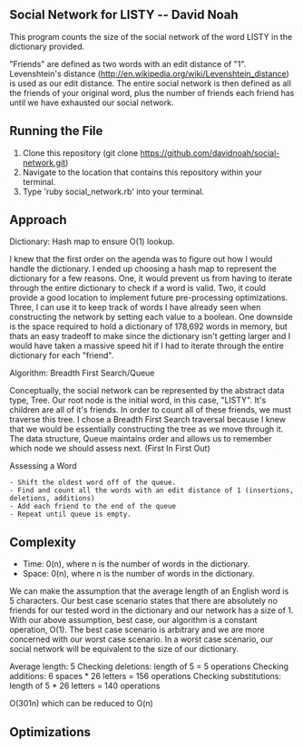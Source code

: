 ## Social Network for LISTY -- David Noah

This program counts the size of the social network of the word LISTY in the dictionary provided.

"Friends" are defined as two words with an edit distance of "1". Levenshtein's distance (http://en.wikipedia.org/wiki/Levenshtein_distance) is used as our edit distance. The entire social network is then defined as all the friends of your original word, plus the number of friends each friend has until we have exhausted our social network.

Running the File
-------
1. Clone this repository (git clone https://github.com/davidnoah/social-network.git)
2. Navigate to the location that contains this repository within your terminal.
3. Type 'ruby social_network.rb' into your terminal.

Approach
-------
Dictionary: Hash map to ensure O(1) lookup.

I knew that the first order on the agenda was to figure out how I would handle the dictionary. I ended up choosing a hash map to represent the dictionary for a few reasons. One, it would prevent us from having to iterate through the entire dictionary to check if a word is valid. Two, it could provide a good location to implement future pre-processing optimizations. Three, I can use it to keep track of words I have already seen when constructing the network by setting each value to a boolean. One downside is the space required to hold a dictionary of 178,692 words in memory, but thats an easy tradeoff to make since the dictionary isn't getting larger and I would have taken a massive speed hit if I had to iterate through the entire dictionary for each "friend".

Algorithm: Breadth First Search/Queue

Conceptually, the social network can be represented by the abstract data type, Tree. Our root node is the initial word, in this case, "LISTY". It's children are all of it's friends. In order to count all of these friends, we must traverse this tree. I chose a Breadth First Search traversal because I knew that we would be essentially constructing the tree as we move through it. The data structure, Queue maintains order and allows us to remember which node we should assess next. (First In First Out)

  Assessing a Word

    - Shift the oldest word off of the queue.
    - Find and count all the words with an edit distance of 1 (insertions, deletions, additions)
    - Add each friend to the end of the queue
    - Repeat until queue is empty.

Complexity
-------
  - Time: 0(n), where n is the number of words in the dictionary.
  - Space: 0(n), where n is the number of words in the dictionary.

  We can make the assumption that the average length of an English word is 5 characters. Our best case scenario states that there are absolutely no friends for our tested word in the dictionary and our network has a size of 1. With our above assumption, best case, our algorithm is a constant operation, O(1). The best case scenario is arbitrary and we are more concerned with our worst case scenario. In a worst case scenario, our social network will be equivalent to the size of our dictionary.

  Average length: 5
  Checking deletions: length of 5 = 5 operations
  Checking additions: 6 spaces * 26 letters = 156 operations
  Checking substitutions: length of 5 * 26 letters = 140 operations

  O(301n) which can be reduced to O(n)

Optimizations
-------
